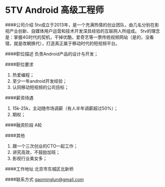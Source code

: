 5TV Android 高级工程师
==========

####公司介绍
5tv成立于2013年，是一个充满热情的创业团队，由几名分别在影视产业创新、自媒体用户运营和技术开发深具经验的互联网人所组成。 
5tv的理念是：掌握4G时代的契机，干掉优酷，爱奇艺等一票传统视频网站（是的，没看错，就是改朝换代），打造真正属于移动时代的短视频平台。

####职位描述
负责Android产品的设计与开发；

####职位要求 
1. 热爱编程； 
2. 至少一年android开发经验；
3. 认同移动短视频的公司目标；

####薪资待遇 
1. 15k-25k，主动随市场调薪（有人半年调薪超过50%）；
2. 期权；

####融资阶段
A轮

####其他
1. 跟一个三次创业的CTO一起工作；
2. 讲究高效，不鼓励加班；
3. 影视行业美女多；

####工作地址
北京市东城区北新桥

####联系方式
[gaominglun@gmail.com](mailto:gaominglun@gmail.com)
